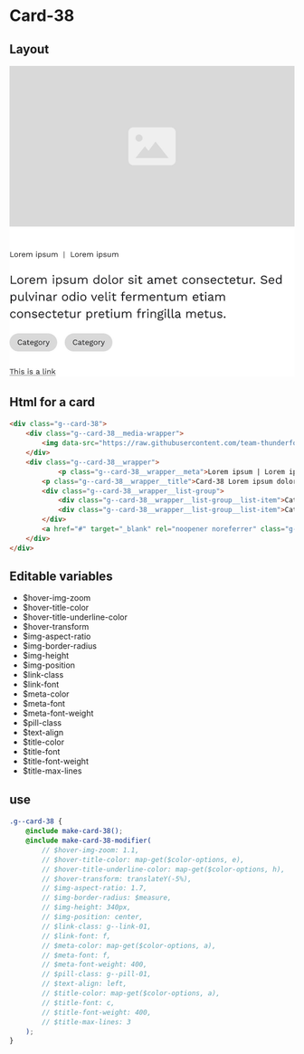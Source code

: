 # Card-38

## Layout

![alt text][card-38]

[card-38]: /src/img/global-components/card/card-38.jpg

## Html for a card

```html
<div class="g--card-38">
    <div class="g--card-38__media-wrapper">
        <img data-src="https://raw.githubusercontent.com/team-thunderfoot/ui/main/src/img/global-components/img-placeholder.jpg" src="/src/img/global-components/placeholder.jpg" alt="alt text" class="g--card-38__media-wrapper__media g--lazy-01" />
    </div>
    <div class="g--card-38__wrapper">
            <p class="g--card-38__wrapper__meta">Lorem ipsum | Lorem ipsum</p>
        <p class="g--card-38__wrapper__title">Card-38 Lorem ipsum dolor sit amet consectetur. Sed pulvinar odio velit fermentum etiam consectetur pretium fringilla metus.</p>
        <div class="g--card-38__wrapper__list-group">
            <div class="g--card-38__wrapper__list-group__list-item">Category</div>
            <div class="g--card-38__wrapper__list-group__list-item">Category</div>
        </div>
        <a href="#" target="_blank" rel="noopener noreferrer" class="g--card-38__wrapper__link">This is a link</a>
    </div>
</div>
```

## Editable variables

- $hover-img-zoom
- $hover-title-color
- $hover-title-underline-color
- $hover-transform
- $img-aspect-ratio
- $img-border-radius
- $img-height
- $img-position
- $link-class
- $link-font
- $meta-color
- $meta-font
- $meta-font-weight
- $pill-class
- $text-align
- $title-color
- $title-font
- $title-font-weight
- $title-max-lines

## use

```scss
.g--card-38 {
    @include make-card-38();
    @include make-card-38-modifier(
        // $hover-img-zoom: 1.1,
        // $hover-title-color: map-get($color-options, e),
        // $hover-title-underline-color: map-get($color-options, h),
        // $hover-transform: translateY(-5%),
        // $img-aspect-ratio: 1.7,
        // $img-border-radius: $measure,
        // $img-height: 340px,
        // $img-position: center,
        // $link-class: g--link-01,
        // $link-font: f,
        // $meta-color: map-get($color-options, a),
        // $meta-font: f,
        // $meta-font-weight: 400,
        // $pill-class: g--pill-01,
        // $text-align: left,
        // $title-color: map-get($color-options, a),
        // $title-font: c,
        // $title-font-weight: 400,
        // $title-max-lines: 3
    );
}
```
